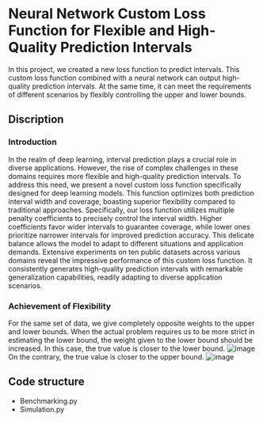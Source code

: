 # Neural Network Custom Loss Function for Flexible and High-Quality Prediction Intervals
In this project, we created a new loss function to predict intervals. This custom loss function combined with a neural network can output high-quality prediction intervals. At the same time, it can meet the requirements of different scenarios by flexibly controlling the upper and lower bounds.

## Discription
### Introduction
In the realm of deep learning, interval prediction plays a crucial role in diverse applications. However, the rise of complex challenges in these domains requires more flexible and high-quality prediction intervals. To address this need, we present a novel custom loss function specifically designed for deep learning models. This function optimizes both prediction interval width and coverage, boasting superior flexibility compared to traditional approaches. Specifically, our loss function utilizes multiple penalty coefficients to precisely control the interval width. Higher coefficients favor wider intervals to guarantee coverage, while lower ones prioritize narrower intervals for improved prediction accuracy. This delicate balance allows the model to adapt to different situations and application
demands. Extensive experiments on ten public datasets across various domains reveal the impressive performance of this custom loss function. It consistently generates high-quality prediction intervals with remarkable generalization capabilities, readily adapting to diverse application scenarios.
### Achievement of Flexibility
For the same set of data, we give completely opposite weights to the upper and lower bounds. When the actual problem requires us to be more strict in estimating the lower bound, the weight given to the lower bound should be increased. In this case, the true value is closer to the lower bound.
![image]([https://github.com/HAOYUAN521/Custom-loss-function-for-Interval-prediction/blob/main/Images/strict%20lower%20bound.png])
On the contrary, the true value is closer to the upper bound.
![image]([https://github.com/HAOYUAN521/Qualifying-Exam/blob/main/Images/strict%20upper%20bound.png](https://github.com/HAOYUAN521/Custom-loss-function-for-Interval-prediction/blob/main/Images/strict%20upper%20bound.png))


## Code structure
 * Benchmarking.py
 * Simulation.py
